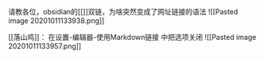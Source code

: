 请教各位，obsidian的[[]]双链，为啥突然变成了网址链接的语法 []()
![[Pasted image 20201011133938.png]]

[[落山鸡]]：
在设置-编辑器-使用Markdown链接 中把选项关闭
![[Pasted image 20201011133957.png]]